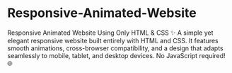 # Responsive-Animated-Website
Responsive Animated Website Using Only HTML &amp; CSS ✨ A simple yet elegant responsive website built entirely with HTML and CSS. It features smooth animations, cross-browser compatibility, and a design that adapts seamlessly to mobile, tablet, and desktop devices. No JavaScript required! 🌐
